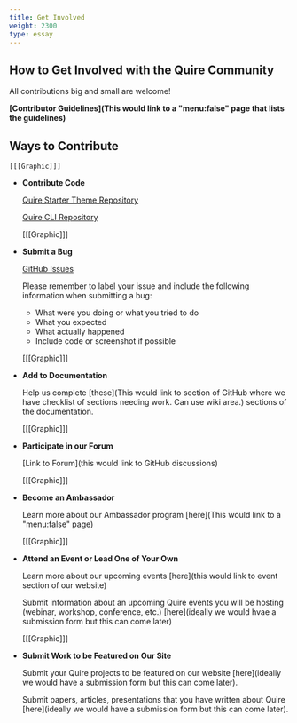 ```yaml
---
title: Get Involved
weight: 2300
type: essay
---
```


## How to Get Involved with the Quire Community

All contributions big and small are welcome!

**[Contributor Guidelines](This would link to a "menu:false" page that lists the guidelines)**

## Ways to Contribute

    [[[Graphic]]]
- **Contribute Code**

    [Quire Starter Theme Repository](https://github.com/gettypubs/quire-starter-theme)

    [Quire CLI Repository](https://github.com/gettypubs/quire-cli)

    [[[Graphic]]]
- **Submit a Bug**

    [GitHub Issues](https://github.com/gettypubs/quire/issues)

    Please remember to label your issue and include the following information when submitting a bug:
    - What were you doing or what you tried to do
    - What you expected
    - What actually happened
    - Include code or screenshot if possible

    [[[Graphic]]]
- **Add to Documentation**

    Help us complete [these](This would link to section of GitHub where we have checklist of sections needing work. Can use wiki area.) sections of the documentation.

    [[[Graphic]]]
- **Participate in our Forum**

    [Link to Forum](this would link to GitHub discussions)

  [[[Graphic]]]
- **Become an Ambassador**

    Learn more about our Ambassador program [here](This would link to a "menu:false" page)

    [[[Graphic]]]
- **Attend an Event or Lead One of Your Own**

    Learn more about our upcoming events [here](this would link to event section of our website)

    Submit information about an upcoming Quire events you will be hosting (webinar, workshop, conference, etc.) [here](ideally we would hvae a submission form but this can come later)

  [[[Graphic]]]
- **Submit Work to be Featured on Our Site**

    Submit your Quire projects to be featured on our website [here](ideally we would have a submission form but this can come later).

    Submit papers, articles, presentations that you have written about Quire [here](ideally we would have a submission form but this can come later).
